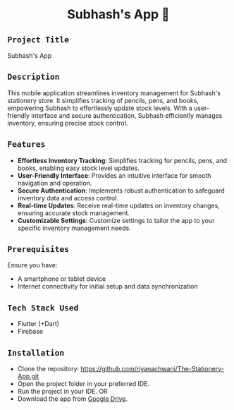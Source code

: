 <h1 align="center">
  <a href="# Subhash's App"></a>
   Subhash's App 💼
</h1>

## `Project Title`
Subhash's App

## `Description`
This mobile application streamlines inventory management for Subhash's stationery store. It simplifies tracking of pencils, pens, and books, empowering Subhash to effortlessly update stock levels. With a user-friendly interface and secure authentication, Subhash efficiently manages inventory, ensuring precise stock control.


## `Features`
- **Effortless Inventory Tracking**: Simplifies tracking for pencils, pens, and books, enabling easy stock level updates.
- **User-Friendly Interface**: Provides an intuitive interface for smooth navigation and operation.
- **Secure Authentication**: Implements robust authentication to safeguard inventory data and access control.
- **Real-time Updates**: Receive real-time updates on inventory changes, ensuring accurate stock management.
- **Customizable Settings**: Customize settings to tailor the app to your specific inventory management needs.


## `Prerequisites`
Ensure you have:
- A smartphone or tablet device
- Internet connectivity for initial setup and data synchronization

## `Tech Stack Used`
- Flutter (+Dart)
- Firebase

## `Installation`
- Clone the repository: https://github.com/riyanachwani/The-Stationery-App.git
- Open the project folder in your preferred IDE.
- Run the project in your IDE.
OR
- Download the app from [Google Drive](https://drive.google.com/file/d/1O-Tst34LVq2Rb7bVuMRYD4xLtjFljIl8/view?usp=drive_link).
